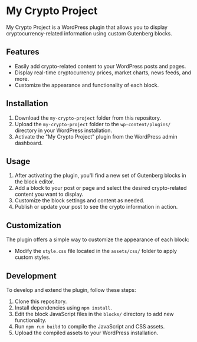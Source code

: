 # My Crypto Project

My Crypto Project is a WordPress plugin that allows you to display cryptocurrency-related information using custom Gutenberg blocks.

## Features

- Easily add crypto-related content to your WordPress posts and pages.
- Display real-time cryptocurrency prices, market charts, news feeds, and more.
- Customize the appearance and functionality of each block.

## Installation

1. Download the `my-crypto-project` folder from this repository.
2. Upload the `my-crypto-project` folder to the `wp-content/plugins/` directory in your WordPress installation.
3. Activate the "My Crypto Project" plugin from the WordPress admin dashboard.

## Usage

1. After activating the plugin, you'll find a new set of Gutenberg blocks in the block editor.
2. Add a block to your post or page and select the desired crypto-related content you want to display.
3. Customize the block settings and content as needed.
4. Publish or update your post to see the crypto information in action.

## Customization

The plugin offers a simple way to customize the appearance of each block:
- Modify the `style.css` file located in the `assets/css/` folder to apply custom styles.

## Development

To develop and extend the plugin, follow these steps:
1. Clone this repository.
2. Install dependencies using `npm install`.
3. Edit the block JavaScript files in the `blocks/` directory to add new functionality.
4. Run `npm run build` to compile the JavaScript and CSS assets.
5. Upload the compiled assets to your WordPress installation.



